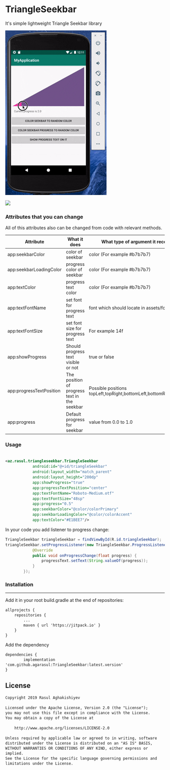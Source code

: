# TriangleSeekbar

It's simple lightweight Triangle Seekbar library 

![Triangle Seekbar Demo](triangleseekbar.gif)

[![](https://jitpack.io/v/agarasul/TriangleSeekbar.svg)](https://jitpack.io/#agarasul/TriangleSeekbar)





### Attributes that you can change
All of this attributes also can be changed from code with relevant methods.

| Attribute | What it does | What type of argument it receives
| ------ | ------ | ------ |
| app:seekbarColor | color of seekbar | color (For example #b7b7b7) |
| app:seekbarLoadingColor | progress color of seekbar |  color (For example #b7b7b7) |
| app:textColor| progress text color | color (For example #b7b7b7) |
| app:textFontName | set font for progress text | font which should locate in assets/fonts folder |
| app:textFontSize | set font size for progress text | For example 14f |
| app:showProgress | Should progress text visible or not | true or false
| app:progressTextPosition | The position of progress text in the seekbar | Possible positions topLeft,topRight,bottomLeft,bottomRight,center |
| app:progress | Default progress for seekbar | value from 0.0 to 1.0

### Usage
	
``` xml

<az.rasul.triangleseekbar.TriangleSeekbar
            android:id="@+id/triangleSeekbar"
            android:layout_width="match_parent"
            android:layout_height="200dp"
            app:showProgress="true"
            app:progressTextPosition="center"
            app:textFontName="Roboto-Medium.otf"
            app:textFontSize="48sp"
            app:progress="0.5"
            app:seekbarColor="@color/colorPrimary"
            app:seekbarLoadingColor="@color/colorAccent"
            app:textColor="#E1BEE7"/>

```

In your code you add listener to progress change:

```java
TriangleSeekbar triangleSeekbar = findViewById(R.id.triangleSeekbar);
triangleSeekbar.setProgressListener(new TriangleSeekbar.ProgressListener() {
            @Override
            public void onProgressChange(float progress) {
                progressText.setText(String.valueOf(progress));
            }
        });

```

### Installation
----

Add it in your root build.gradle at the end of repositories:

	allprojects {
		repositories {
			...
			maven { url 'https://jitpack.io' }
		}
	}

Add the dependency

	dependencies {
	        implementation 'com.github.agarasul:TriangleSeekbar:latest.version'
	}
	
	


License
----
```
Copyright 2019 Rasul Aghakishiyev

Licensed under the Apache License, Version 2.0 (the "License");
you may not use this file except in compliance with the License.
You may obtain a copy of the License at

    http://www.apache.org/licenses/LICENSE-2.0

Unless required by applicable law or agreed to in writing, software
distributed under the License is distributed on an "AS IS" BASIS,
WITHOUT WARRANTIES OR CONDITIONS OF ANY KIND, either express or implied.
See the License for the specific language governing permissions and
limitations under the License.
```

